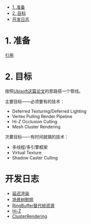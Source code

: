 <!-- TOC -->

- [1. 准备](#1-准备)
- [2. 目标](#2-目标)
- [开发日志](#开发日志)

<!-- /TOC -->

# 1. 准备
[引用](./GPUDrivenRenderPipeline_References/References.md)

# 2. 目标
按照[Ubisoft这篇论文](./GPUDrivenRenderPipeline_References/References/aaltonenhaar_siggraph2015_combined_final_footer_220dpi.pdf)的思路搭一个管线。

主要目标——必须要有的技术：
- Deferred Texturing/Deferred Lighting
- Vertex Pulling Render Pipeline
- Hi-Z Occlusion Culling
- Mesh Cluster Rendering

次要目标——有时间就搞的技术：
- 多线程/多引擎框架
- Virtual Texture
- Shadow Caster Culling
  
# 开发日志
- [延迟渲染](./DevLog/1-DeferredTexturing.md)
- [场景树剔除](./DevLog/2-SceneTreeCulling.md)
- [RingBuffer替代帧资源](./DevLog/3-RingBuffer.md)
- [Hi-Z](./DevLog/4-Hi-Z.md)
- [ClusterRendering](./DevLog/5-MeshClusterRendering.md)
